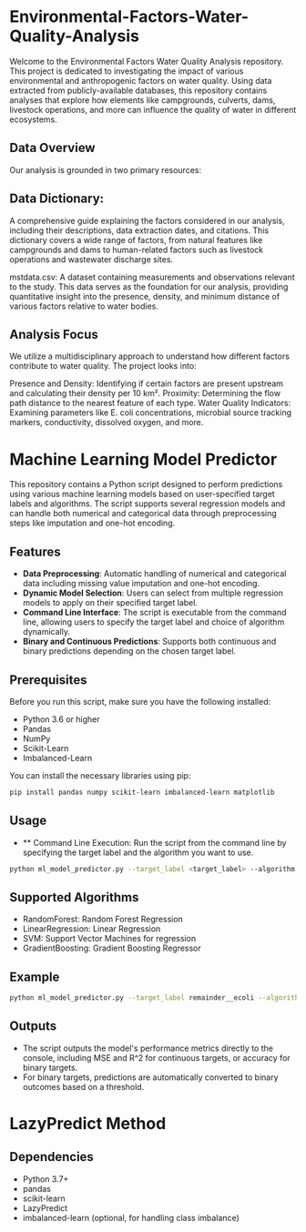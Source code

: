 # Environmental-Factors-Water-Quality-Analysis
Welcome to the Environmental Factors Water Quality Analysis repository. This project is dedicated to investigating the impact of various environmental and anthropogenic factors on water quality. Using data extracted from publicly-available databases, this repository contains analyses that explore how elements like campgrounds, culverts, dams, livestock operations, and more can influence the quality of water in different ecosystems.

## Data Overview
Our analysis is grounded in two primary resources:

## Data Dictionary: 
A comprehensive guide explaining the factors considered in our analysis, including their descriptions, data extraction dates, and citations. This dictionary covers a wide range of factors, from natural features like campgrounds and dams to human-related factors such as livestock operations and wastewater discharge sites.

mstdata.csv: A dataset containing measurements and observations relevant to the study. This data serves as the foundation for our analysis, providing quantitative insight into the presence, density, and minimum distance of various factors relative to water bodies.

## Analysis Focus
We utilize a multidisciplinary approach to understand how different factors contribute to water quality. The project looks into:

Presence and Density: Identifying if certain factors are present upstream and calculating their density per 10 km².
Proximity: Determining the flow path distance to the nearest feature of each type.
Water Quality Indicators: Examining parameters like E. coli concentrations, microbial source tracking markers, conductivity, dissolved oxygen, and more.

# Machine Learning Model Predictor

This repository contains a Python script designed to perform predictions using various machine learning models based on user-specified target labels and algorithms. The script supports several regression models and can handle both numerical and categorical data through preprocessing steps like imputation and one-hot encoding.

## Features

- **Data Preprocessing**: Automatic handling of numerical and categorical data including missing value imputation and one-hot encoding.
- **Dynamic Model Selection**: Users can select from multiple regression models to apply on their specified target label.
- **Command Line Interface**: The script is executable from the command line, allowing users to specify the target label and choice of algorithm dynamically.
- **Binary and Continuous Predictions**: Supports both continuous and binary predictions depending on the chosen target label.

## Prerequisites

Before you run this script, make sure you have the following installed:
- Python 3.6 or higher
- Pandas
- NumPy
- Scikit-Learn
- Imbalanced-Learn

You can install the necessary libraries using pip:
```bash
pip install pandas numpy scikit-learn imbalanced-learn matplotlib
```

## Usage 
- ** Command Line Execution: Run the script from the command line by specifying the target label and the algorithm you want to use.

``` bash
python ml_model_predictor.py --target_label <target_label> --algorithm <algorithm_name>
```
## Supported Algorithms
-  RandomForest: Random Forest Regression
-  LinearRegression: Linear Regression
-  SVM: Support Vector Machines for regression
-  GradientBoosting: Gradient Boosting Regressor

## Example
``` bash
python ml_model_predictor.py --target_label remainder__ecoli --algorithm RandomForest
```
## Outputs
-  The script outputs the model's performance metrics directly to the console, including MSE and R^2 for continuous targets, or accuracy for binary targets.
-  For binary targets, predictions are automatically converted to binary outcomes based on a threshold.


# LazyPredict Method

## Dependencies

- Python 3.7+
- pandas
- scikit-learn
- LazyPredict
- imbalanced-learn (optional, for handling class imbalance)




